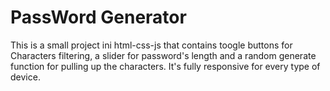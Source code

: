 # PassWord Generator
This is a small project ini html-css-js that contains toogle buttons for Characters filtering, a slider for password's length and a random generate function for pulling up the characters.
It's fully responsive for every type of device.
